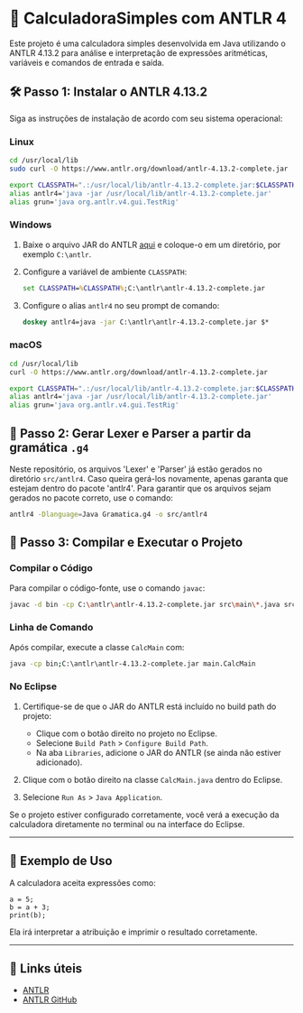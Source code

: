 # 🚀 CalculadoraSimples com ANTLR 4

Este projeto é uma calculadora simples desenvolvida em Java utilizando o ANTLR 4.13.2 para análise e interpretação de expressões aritméticas, variáveis e comandos de entrada e saída.

## 🛠️ Passo 1: Instalar o ANTLR 4.13.2

Siga as instruções de instalação de acordo com seu sistema operacional:

### Linux

```bash
cd /usr/local/lib
sudo curl -O https://www.antlr.org/download/antlr-4.13.2-complete.jar

export CLASSPATH=".:/usr/local/lib/antlr-4.13.2-complete.jar:$CLASSPATH"
alias antlr4='java -jar /usr/local/lib/antlr-4.13.2-complete.jar'
alias grun='java org.antlr.v4.gui.TestRig'
```

### Windows

1. Baixe o arquivo JAR do ANTLR [aqui](https://www.antlr.org/download/antlr-4.13.2-complete.jar) e coloque-o em um diretório, por exemplo `C:\antlr`.
   
2. Configure a variável de ambiente `CLASSPATH`:

   ```cmd
   set CLASSPATH=%CLASSPATH%;C:\antlr\antlr-4.13.2-complete.jar
   ```

3. Configure o alias `antlr4` no seu prompt de comando:

   ```cmd
   doskey antlr4=java -jar C:\antlr\antlr-4.13.2-complete.jar $*
   ```

### macOS

```bash
cd /usr/local/lib
curl -O https://www.antlr.org/download/antlr-4.13.2-complete.jar

export CLASSPATH=".:/usr/local/lib/antlr-4.13.2-complete.jar:$CLASSPATH"
alias antlr4='java -jar /usr/local/lib/antlr-4.13.2-complete.jar'
alias grun='java org.antlr.v4.gui.TestRig'
```

## 🧱 Passo 2: Gerar Lexer e Parser a partir da gramática `.g4`

Neste repositório, os arquivos 'Lexer' e 'Parser' já estão gerados no diretório `src/antlr4`. Caso queira gerá-los novamente, apenas garanta que estejam dentro do pacote 'antlr4'. Para garantir que os arquivos sejam gerados no pacote correto, use o comando:

```bash
antlr4 -Dlanguage=Java Gramatica.g4 -o src/antlr4
```

## 🎯 Passo 3: Compilar e Executar o Projeto

### Compilar o Código

Para compilar o código-fonte, use o comando `javac`:

```bash
javac -d bin -cp C:\antlr\antlr-4.13.2-complete.jar src\main\*.java src\antlr4\*.java
```

### Linha de Comando

Após compilar, execute a classe `CalcMain` com:

```bash
java -cp bin;C:\antlr\antlr-4.13.2-complete.jar main.CalcMain
```

### No Eclipse

1. Certifique-se de que o JAR do ANTLR está incluído no build path do projeto:
   - Clique com o botão direito no projeto no Eclipse.
   - Selecione `Build Path` > `Configure Build Path`.
   - Na aba `Libraries`, adicione o JAR do ANTLR (se ainda não estiver adicionado).

2. Clique com o botão direito na classe `CalcMain.java` dentro do Eclipse.
3. Selecione `Run As` > `Java Application`.

Se o projeto estiver configurado corretamente, você verá a execução da calculadora diretamente no terminal ou na interface do Eclipse.

---

## 📝 Exemplo de Uso

A calculadora aceita expressões como:

```
a = 5;
b = a + 3;
print(b);
```

Ela irá interpretar a atribuição e imprimir o resultado corretamente.

---

## 🔗 Links úteis

- [ANTLR](https://www.antlr.org/)
- [ANTLR GitHub](https://github.com/antlr/antlr4)
